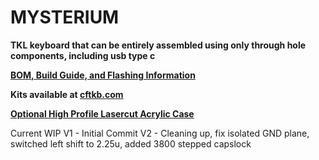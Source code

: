 # MYSTERIUM
**TKL keyboard that can be entirely assembled using only through hole components, including usb type c**

**[BOM, Build Guide, and Flashing Information](./doc)**

**Kits available at [cftkb.com](https://www.cftkb.com)**

**[Optional High Profile Lasercut Acrylic Case](./case)**

Current WIP
V1 - Initial Commit
V2 - Cleaning up, fix isolated GND plane, switched left shift to 2.25u, added 3800 stepped capslock
